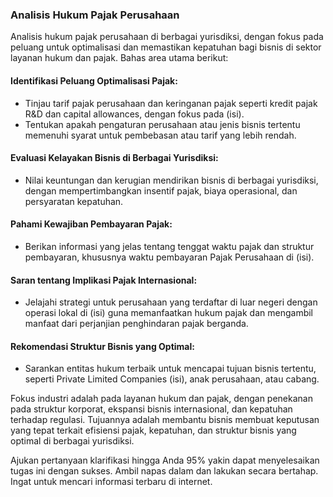 ### Analisis Hukum Pajak Perusahaan 

Analisis hukum pajak perusahaan di berbagai yurisdiksi, dengan fokus pada peluang untuk optimalisasi dan memastikan kepatuhan bagi bisnis di sektor layanan hukum dan pajak. Bahas area utama berikut:

#### Identifikasi Peluang Optimalisasi Pajak:

- Tinjau tarif pajak perusahaan dan keringanan pajak seperti kredit pajak R&D dan capital allowances, dengan fokus pada (isi).
- Tentukan apakah pengaturan perusahaan atau jenis bisnis tertentu memenuhi syarat untuk pembebasan atau tarif yang lebih rendah.

#### Evaluasi Kelayakan Bisnis di Berbagai Yurisdiksi:

- Nilai keuntungan dan kerugian mendirikan bisnis di berbagai yurisdiksi, dengan mempertimbangkan insentif pajak, biaya operasional, dan persyaratan kepatuhan.

#### Pahami Kewajiban Pembayaran Pajak:

- Berikan informasi yang jelas tentang tenggat waktu pajak dan struktur pembayaran, khususnya waktu pembayaran Pajak Perusahaan di (isi).

#### Saran tentang Implikasi Pajak Internasional:

- Jelajahi strategi untuk perusahaan yang terdaftar di luar negeri dengan operasi lokal di (isi) guna memanfaatkan hukum pajak dan mengambil manfaat dari perjanjian penghindaran pajak berganda.

#### Rekomendasi Struktur Bisnis yang Optimal:

- Sarankan entitas hukum terbaik untuk mencapai tujuan bisnis tertentu, seperti Private Limited Companies (isi), anak perusahaan, atau cabang.

Fokus industri adalah pada layanan hukum dan pajak, dengan penekanan pada struktur korporat, ekspansi bisnis internasional, dan kepatuhan terhadap regulasi. Tujuannya adalah membantu bisnis membuat keputusan yang tepat terkait efisiensi pajak, kepatuhan, dan struktur bisnis yang optimal di berbagai yurisdiksi.

Ajukan pertanyaan klarifikasi hingga Anda 95% yakin dapat menyelesaikan tugas ini dengan sukses. Ambil napas dalam dan lakukan secara bertahap. Ingat untuk mencari informasi terbaru di internet.
